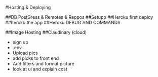 #Hosting & Deploying

##DB PostGress & Remotes & Reppos
##Setupp
##Heroku first deploy
##heroku the app
##Heroku DEBUG AND COMMANDS



##Image Hosting
##Claudinary (cloud)
  - sign up
  - .env
  - Upload pics
  - add picks to front end
  - Add filters and format picture
  - look at ui and explain cost


